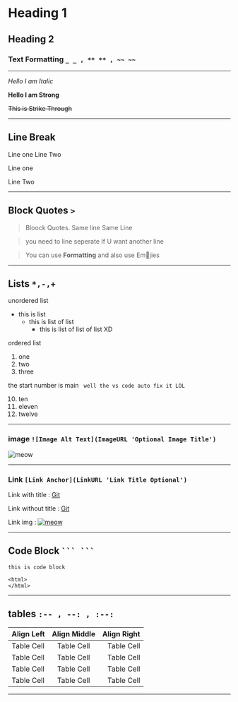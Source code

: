 # Heading 1

## Heading 2

### Text Formatting `_ _ , ** ** , ~~ ~~`

---

_Hello I am Italic_

**Hello I am Strong**

~~This is Strike Through~~

---

## Line Break

Line one
Line Two

Line one

Line Two

---

## Block Quotes `>`

> Bloock Quotes.
> Same line
> Same Line

> you need to line seperate If U want another line

> You can use **Formatting**
> and also use Em🫥jies

---

## Lists `*,-,+`

unordered list

- this is list
  - this is list of list
    - this is list of list of list XD

ordered list

1. one
1. two
1. three

the start number is main ` well the vs code auto fix it LOL`

10. ten
11. eleven
12. twelve

---

### image `![Image Alt Text](ImageURL 'Optional Image Title')`

![meow](https://i.pinimg.com/474x/89/dd/7b/89dd7b90d2d93d8c7170b471919a712b.jpg "Mie-chan <3")

---

### Link `[Link Anchor](LinkURL 'Link Title Optional')`

Link with title : [Git](www.github.com "github")

Link without title : [Git](www.github.com)

Link img :
[ ![meow](https://i.pinimg.com/474x/89/dd/7b/89dd7b90d2d93d8c7170b471919a712b.jpg "Mie-chan <3")](https://i.pinimg.com/474x/89/dd/7b/89dd7b90d2d93d8c7170b471919a712b.jpg)

---

## Code Block ` ``` ``` `

```http
this is code block

<html>
</html>

```

---

## tables `:-- , --: , :--: `

| Align Left | Align Middle | Align Right |
| :--------- | :----------: | ----------: |
| Table Cell |  Table Cell  |  Table Cell |
| Table Cell |  Table Cell  |  Table Cell |
| Table Cell |  Table Cell  |  Table Cell |
| Table Cell |  Table Cell  |  Table Cell |

---
